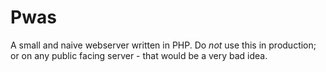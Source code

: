 Pwas
====

A small and naive webserver written in PHP. Do *not* use this in production; or on any public facing server - 
that would be a very bad idea. 


